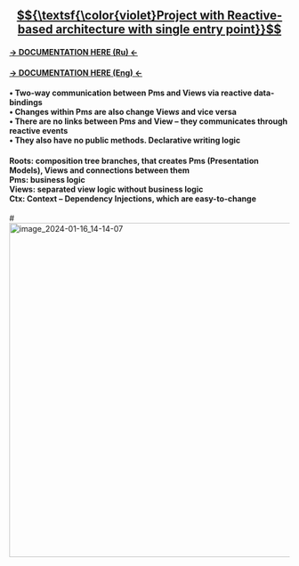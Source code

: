 ## <u> $${\textsf{\color{violet}Project  with  Reactive-based  architecture  with  single  entry  point}}$$ </u>
#### [-> DOCUMENTATION HERE (Ru) <-](https://docs.google.com/document/d/1P_m1-pK7PYw3LxIv4IdjDfgQtoojhUAlO8sDL_k9miw/edit?usp=sharing)
#### [-> DOCUMENTATION HERE (Eng) <-](https://docs.google.com/document/d/1vpRjdvPRVY9pe5EBSnA32BuywOn_gZdoLQxd9AsYgP4/edit?tab=t.0)
#### • Two-way communication between Pms and Views via reactive data-bindings</br>• Changes within Pm<i>s</i> are also change View<i>s</i> and vice versa</br>• There are no links between Pm<i>s</i> and View – they communicates through reactive events</br>• They also have no public methods. Declarative writing logic

#### Roots: composition tree branches, that creates Pms (Presentation Models), Views and connections between them</br>Pms: business logic</br>Views: separated view logic without business logic</br>Ctx: Context – Dependency Injections, which are easy-to-change
#<img width="600" alt="image_2024-01-16_14-14-07" src="https://github.com/user-attachments/assets/4458447a-b776-47c4-8569-cc487d2cf23a">
